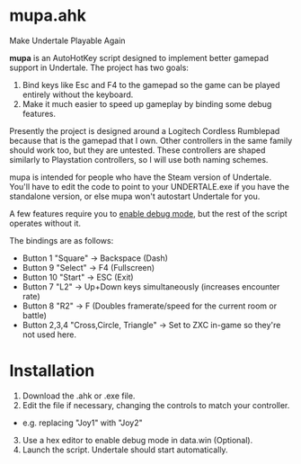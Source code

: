 # mupa.ahk 
Make Undertale Playable Again

**mupa** is an AutoHotKey script designed to implement better gamepad support in Undertale. The project has two goals:

1. Bind keys like Esc and F4 to the gamepad so the game can be played entirely without the keyboard.
2. Make it much easier to speed up gameplay by binding some debug features.

Presently the project is designed around a Logitech Cordless Rumblepad because that is the gamepad that I own. Other controllers in the same family should work too, but they are untested. These controllers are shaped similarly to Playstation controllers, so I will use both naming schemes.

mupa is intended for people who have the Steam version of Undertale. You'll have to edit the code to point to your UNDERTALE.exe if you have the standalone version, or else mupa won't autostart Undertale for you.

A few features require you to [enable debug mode](https://tcrf.net/Undertale/Debug_Mode), but the rest of the script operates without it.

The bindings are as follows:

* Button 1 "Square" ->   Backspace (Dash)
* Button 9 "Select" ->   F4 (Fullscreen)
* Button 10 "Start" ->   ESC (Exit)
* Button 7 "L2"     ->   Up+Down keys simultaneously (increases encounter rate)   
* Button 8 "R2"     ->   F (Doubles framerate/speed for the current room or battle)
* Button 2,3,4 "Cross,Circle, Triangle" -> Set to ZXC in-game so they're not used here.

# Installation

1. Download the .ahk or .exe file.
2. Edit the file if necessary, changing the controls to match your controller.
  * e.g. replacing "Joy1" with "Joy2"
3. Use a hex editor to enable debug mode in data.win (Optional).
4. Launch the script. Undertale should start automatically.
